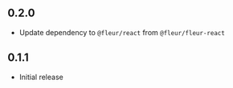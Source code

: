 ## 0.2.0

- Update dependency to `@fleur/react` from `@fleur/fleur-react`

## 0.1.1

- Initial release
